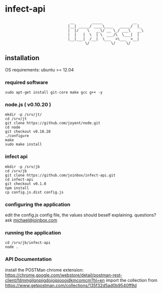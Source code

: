 infect-api
==========

                                  __        _____              __   
                                 |__| _____/ ____\____   _____/  |_ 
                                 |  |/    \   __\/ __ \_/ ___\   __\ 
                                 |  |   |  \  | \  ___/\  \___|  |  
                                 |__|___|  /__|  \___  >\___  >__|  
                                         \/          \/     \/     


## installation 

OS requirements: ubuntu >= 12.04


### required software

	sudo apt-get install git-core make gcc g++ -y


### node.js ( v0.10.20 )

	mkdir -p /srv/jt/
	cd /srv/jt
	git clone https://github.com/joyent/node.git
	cd node
	git checkout v0.10.20
	./configure
	make 
	sudo make install


### infect api

	mkdir -p /srv/jb
	cd /srv/jb
	git clone https://github.com/joinbox/infect-api.git
	cd infect-api
	git checkout v0.1.0
	npm install
	cp config.js.dist config.js


### configuring the application

edit the config.js config file, the values should beself explaining.
questions? ask michael@joinbox.com


### running the application

	cd /srv/jb/infect-api
	node .


### API Documentation

install the POSTMan chrome extension: https://chrome.google.com/webstore/detail/postman-rest-client/fdmmgilgnpjigdojojpjoooidkmcomcm?hl=en
import the collection from https://www.getpostman.com/collections/135f32d5ad0b9540ff9d